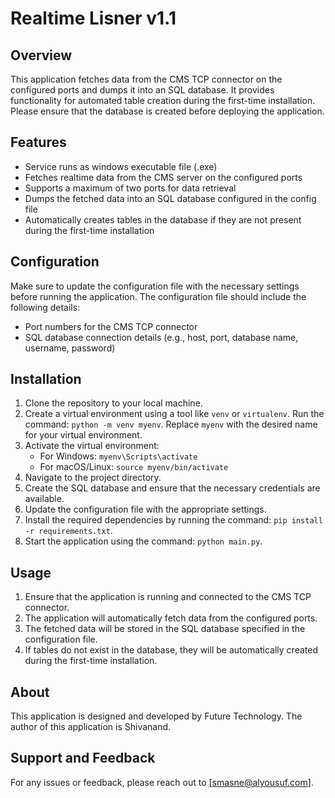 # Realtime Lisner v1.1

## Overview
This application fetches data from the CMS TCP connector on the configured ports and dumps it into an SQL database. It provides functionality for automated table creation during the first-time installation. Please ensure that the database is created before deploying the application.

## Features
- Service runs as windows executable file (.exe)
- Fetches realtime data from the CMS server on the configured ports
- Supports a maximum of two ports for data retrieval
- Dumps the fetched data into an SQL database configured in the config file
- Automatically creates tables in the database if they are not present during the first-time installation

## Configuration
Make sure to update the configuration file with the necessary settings before running the application. The configuration file should include the following details:
- Port numbers for the CMS TCP connector
- SQL database connection details (e.g., host, port, database name, username, password)

## Installation
1. Clone the repository to your local machine.
2. Create a virtual environment using a tool like `venv` or `virtualenv`. Run the command: `python -m venv myenv`. Replace `myenv` with the desired name for your virtual environment.
3. Activate the virtual environment:
   - For Windows: `myenv\Scripts\activate`
   - For macOS/Linux: `source myenv/bin/activate`
4. Navigate to the project directory.
5. Create the SQL database and ensure that the necessary credentials are available.
6. Update the configuration file with the appropriate settings.
7. Install the required dependencies by running the command: `pip install -r requirements.txt`.
8. Start the application using the command: `python main.py`.

## Usage
1. Ensure that the application is running and connected to the CMS TCP connector.
2. The application will automatically fetch data from the configured ports.
3. The fetched data will be stored in the SQL database specified in the configuration file.
4. If tables do not exist in the database, they will be automatically created during the first-time installation.

## About
This application is designed and developed by Future Technology. The author of this application is Shivanand.

## Support and Feedback
For any issues or feedback, please reach out to [smasne@alyousuf.com].
